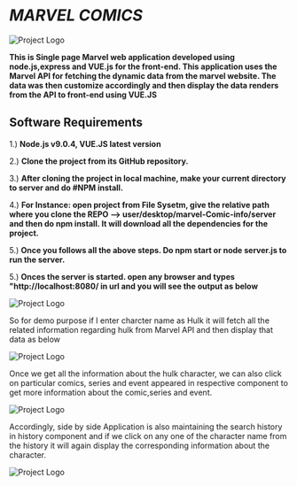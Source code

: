 # *MARVEL COMICS*

![Project Logo](https://github.com/loveshah751/Client_Server-SSL-/blob/master/images/Marvel.png)

**This is Single page Marvel web application developed using node.js,express and VUE.js for the front-end. This application uses the Marvel API for fetching the dynamic data from the marvel website. The data was then customize accordingly and then display the data renders from the API to front-end using VUE.JS**


## Software Requirements
1.) **Node.js v9.0.4, VUE.JS latest version**

2.) **Clone the project from its GitHub repository.**

3.) **After cloning the project in local machine, make your current directory to server and do #NPM install.**

4.) **For Instance: open project from File Sysetm, give the relative path where you clone the REPO --> user/desktop/marvel-Comic-info/server and then do npm install. It will download all the dependencies for the project.**

5.) **Once you follows all the above steps. Do npm start or node server.js to run the server.**

5.) **Onces the server is started. open any browser and types "http://localhost:8080/ in url and you will see the output as below**

![Project Logo](https://github.com/loveshah751/Client_Server-SSL-/blob/master/images/main.png)

So for demo purpose if I enter charcter name as Hulk it will fetch all the related information regarding hulk from Marvel API and then display that data as below

![Project Logo](https://github.com/loveshah751/Client_Server-SSL-/blob/master/images/hulk.png)

Once we get all the information about the hulk character, we can also click on particular comics, series and event appeared in respective component to get more information about the comic,series and event.

![Project Logo](https://github.com/loveshah751/Client_Server-SSL-/blob/master/images/comic.png)

Accordingly, side by side Application is also maintaining the search history in history component and if we click on any one of the character name from the history it will again display the corresponding information about the character.

![Project Logo](https://github.com/loveshah751/Client_Server-SSL-/blob/master/images/comic.png)
 
